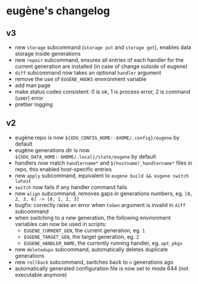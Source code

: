 # eugène's changelog

## v3

- new `storage` subcommand (`storage put` and `storage get`), enables data storage inside generations
- new `repair` subcommand, ensures all entries of each handler for the current generation are installed (in case of change outside of eugene)
- `diff` subcommand now takes an optional `handler` argument
- remove the use of `EUGENE_HOOKS` environment variable
- add man page
- make status codes consistent: 0 is ok, 1 is process error, 2 is command (user) error
- prettier logging

## v2

- eugène repo is now `${XDG_CONFIG_HOME:-$HOME/.config}/eugene` by default
- eugène generations dir is now `${XDG_DATA_HOME:-$HOME/.local}/state/eugene` by default
- handlers now match `handlername*` and `$(hostname)_handlername*` files in repo, this enabled host-specific entries
- new `apply` subcommand, equivalent to `eugene build && eugene switch latest`
- `switch` now fails if any handler command fails
- new `align` subcommand, removes gaps in generations numbers, eg. `[0, 2, 3, 6] -> [0, 1, 2, 3]`
- bugfix: correctly raise an error when `toGen` argument is invalid in `diff` subcommand
- when switching to a new generation, the following environment variables can now be used in scripts:
   - `EUGENE_CURRENT_GEN`, the current generation, eg. `1`
   - `EUGENE_TARGET_GEN`, the target generation, eg. `2`
   - `EUGENE_HANDLER_NAME`, the currently running handler, eg. `apt_pkgs`
- new `deletedups` subcommand, automatically deletes duplicate generations
- new `rollback` subcommand, switches back to `n` generations ago
- automatically generated configuration file is now set to mode 644 (not executable anymore)
